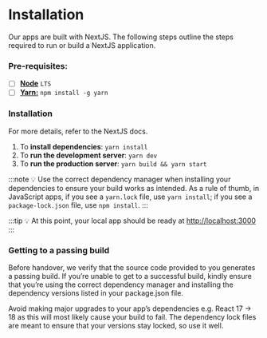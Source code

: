# Installation
Our apps are built with NextJS. The following steps outline the steps required to run or build a NextJS application.

### Pre-requisites:

- [ ]  [**Node**](https://nodejs.org/en/) `LTS`
- [ ]  [**Yarn:**](https://classic.yarnpkg.com/en/docs/install) `npm install -g yarn`

### Installation
For more details, refer to the NextJS docs.

1. To **install dependencies**: `yarn install`
2. To **run the development server**: `yarn dev`
3. To **run the production server**: `yarn build && yarn start`

:::note
💡 Use the correct dependency manager when installing your dependencies to ensure your build works as intended. As a rule of thumb, in JavaScript apps, if you see a `yarn.lock` file, use `yarn install`; if you see a `package-lock.json` file, use `npm install`.
:::

:::tip
💡 At this point, your local app should be ready at [http://localhost:3000](http://localhost:3000)
:::

### Getting to a passing build

Before handover, we verify that the source code provided to you generates a passing build. If you’re unable to get to a successful build, kindly ensure that you’re using the correct dependency manager and installing the dependency versions listed in your package.json file.

Avoid making major upgrades to your app’s dependencies e.g. React 17 → 18 as this will most likely cause your build to fail. The dependency lock files are meant to ensure that your versions stay locked, so use it well.
